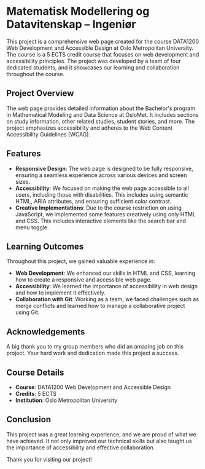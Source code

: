 # Matematisk Modellering og Datavitenskap – Ingeniør

This project is a comprehensive web page created for the course DATA1200 Web Development and Accessible Design at Oslo Metropolitan University. The course is a 5 ECTS credit course that focuses on web development and accessibility principles. The project was developed by a team of four dedicated students, and it showcases our learning and collaboration throughout the course.

## Project Overview

The web page provides detailed information about the Bachelor's program in Mathematical Modeling and Data Science at OsloMet. It includes sections on study information, other related studies, student stories, and more. The project emphasizes accessibility and adheres to the Web Content Accessibility Guidelines (WCAG).

## Features

- **Responsive Design**: The web page is designed to be fully responsive, ensuring a seamless experience across various devices and screen sizes.
- **Accessibility**: We focused on making the web page accessible to all users, including those with disabilities. This includes using semantic HTML, ARIA attributes, and ensuring sufficient color contrast.
- **Creative Implementations**: Due to the course restriction on using JavaScript, we implemented some features creatively using only HTML and CSS. This includes interactive elements like the search bar and menu toggle.

## Learning Outcomes

Throughout this project, we gained valuable experience in:

- **Web Development**: We enhanced our skills in HTML and CSS, learning how to create a responsive and accessible web page.
- **Accessibility**: We learned the importance of accessibility in web design and how to implement it effectively.
- **Collaboration with Git**: Working as a team, we faced challenges such as merge conflicts and learned how to manage a collaborative project using Git.

## Acknowledgements

A big thank you to my group members who did an amazing job on this project. Your hard work and dedication made this project a success.

## Course Details

- **Course**: DATA1200 Web Development and Accessible Design
- **Credits**: 5 ECTS
- **Institution**: Oslo Metropolitan University

## Conclusion

This project was a great learning experience, and we are proud of what we have achieved. It not only improved our technical skills but also taught us the importance of accessibility and effective collaboration.

Thank you for visiting our project!
